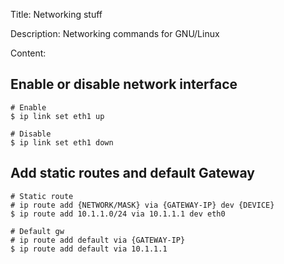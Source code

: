 Title: Networking stuff

Description: Networking commands for GNU/Linux

Content:

## Enable or disable network interface

```
# Enable
$ ip link set eth1 up
```

```
# Disable
$ ip link set eth1 down
```

## Add static routes and default Gateway

```
# Static route
# ip route add {NETWORK/MASK} via {GATEWAY-IP} dev {DEVICE}
$ ip route add 10.1.1.0/24 via 10.1.1.1 dev eth0
```

```
# Default gw
# ip route add default via {GATEWAY-IP}
$ ip route add default via 10.1.1.1
```
